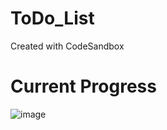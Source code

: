 # ToDo_List
Created with CodeSandbox

# Current Progress
![image](https://user-images.githubusercontent.com/37649078/165775478-5fff9c39-5a6b-4b08-a43b-f63f06cacc0c.png)

